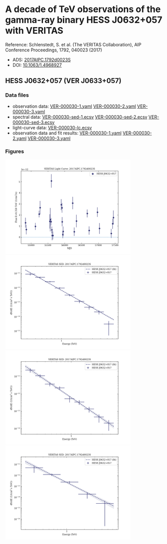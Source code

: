 # A decade of TeV observations of the gamma-ray binary HESS J0632+057 with VERITAS

Reference:
Schlenstedt, S. et al. (The VERITAS Collaboration), AIP Conference Proceedings, 1792, 040023 (2017)

- ADS: [2017AIPC.1792d0023S](http://adsabs.harvard.edu/abs/2017AIPC.1792d0023S)
- DOI: [10.1063/1.4968927](https://doi.org/10.1063/1.4968927)

## HESS J0632+057 (VER J0633+057)
### Data files

- observation data: [VER-000030-1.yaml](VER-000030-1.yaml)  [VER-000030-2.yaml](VER-000030-2.yaml)  [VER-000030-3.yaml](VER-000030-3.yaml)
- spectral data: [VER-000030-sed-1.ecsv](VER-000030-sed-1.ecsv)  [VER-000030-sed-2.ecsv](VER-000030-sed-2.ecsv)  [VER-000030-sed-3.ecsv](VER-000030-sed-3.ecsv)
- light-curve data: [VER-000030-lc.ecsv](VER-000030-lc.ecsv)
- observation data and fit results: [VER-000030-1.yaml](VER-000030-1.yaml)  [VER-000030-2.yaml](VER-000030-2.yaml)  [VER-000030-3.yaml](VER-000030-3.yaml)


### Figures

<img src="figures/2017AIPC.1792d0023S-VER-30-1-lc.png" alt="drawing" width="400"/>
<img src="figures/2017AIPC.1792d0023S-VER-30-1-sed.png" alt="drawing" width="400"/>
<img src="figures/2017AIPC.1792d0023S-VER-30-2-sed.png" alt="drawing" width="400"/>
<img src="figures/2017AIPC.1792d0023S-VER-30-3-sed.png" alt="drawing" width="400"/>
